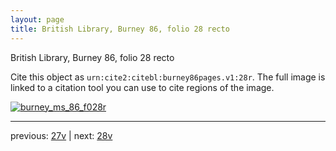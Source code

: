 ```yaml
---
layout: page
title: British Library, Burney 86, folio 28 recto
---
```


British Library, Burney 86, folio 28 recto

Cite this object as `urn:cite2:citebl:burney86pages.v1:28r`.  The full image is linked to a citation tool you can use to cite regions of the image.

[![burney_ms_86_f028r](http://www.homermultitext.org/iipsrv?IIIF=/project/homer/pyramidal/deepzoom/citebl/burney86imgs/v1/burney_ms_86_f028r.tif/full/800,/0/default.jpg)](http://www.homermultitext.org/ict2/?urn=urn:cite2:citebl:burney86imgs.v1:burney_ms_86_f028r) 

---

previous:  [27v](../27v/) | next: [28v](../28v/)